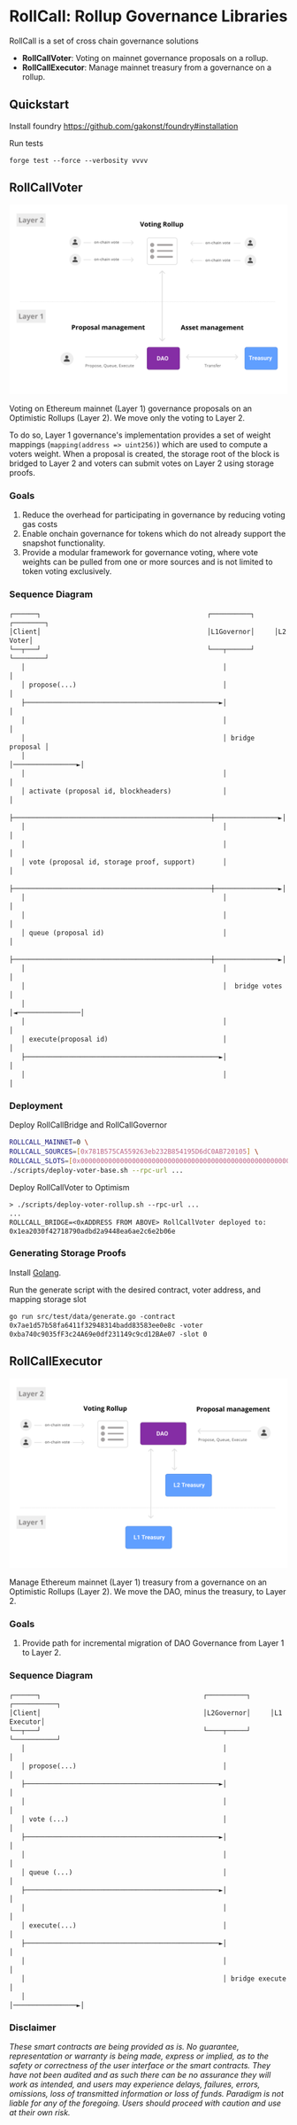 # RollCall: Rollup Governance Libraries

RollCall is a set of cross chain governance solutions

- **RollCallVoter**: Voting on mainnet governance proposals on a rollup.
- **RollCallExecutor**: Manage mainnet treasury from a governance on a rollup.

## Quickstart

Install foundry
https://github.com/gakonst/foundry#installation

Run tests

```
forge test --force --verbosity vvvv
```

## RollCallVoter

![rollcallvoter](./.github/assets/rollcallvoter.svg)

Voting on Ethereum mainnet (Layer 1) governance proposals on an Optimistic Rollups (Layer 2). We move only the voting to Layer 2.

To do so, Layer 1 governance's implementation provides a set of weight mappings (`mapping(address => uint256)`) which are used to compute a voters weight. When a proposal is created, the storage root of the block is bridged to Layer 2 and voters can submit votes on Layer 2 using storage proofs.

### Goals

1. Reduce the overhead for participating in governance by reducing voting gas costs
2. Enable onchain governance for tokens which do not already support the snapshot functionality.
3. Provide a modular framework for governance voting, where vote weights can be pulled from one or more sources and is not limited to token voting exclusively.

### Sequence Diagram

```
┌──────┐                                          ┌──────────┐     ┌────────┐
│Client│                                          │L1Governor│     │L2 Voter│
└──┬───┘                                          └───┬──────┘     └────────┘
   │                                                  │                 │
   │ propose(...)                                     │                 │
   ├─────────────────────────────────────────────────►│                 │
   │                                                  │                 │
   │                                                  │ bridge proposal │
   │                                                  │────────────────►│
   │                                                  │                 │
   │ activate (proposal id, blockheaders)             │                 │
   ├──────────────────────────────────────────────────┼────────────────►│
   │                                                  │                 │
   │                                                  │                 │
   │ vote (proposal id, storage proof, support)       │                 │
   ├──────────────────────────────────────────────────┼────────────────►│
   │                                                  │                 │
   │                                                  │                 │
   │ queue (proposal id)                              │                 │
   ├──────────────────────────────────────────────────┼────────────────►│
   │                                                  │                 │
   │                                                  │  bridge votes   │
   │                                                  │◄────────────────│
   │                                                  │                 │
   │ execute(proposal id)                             │                 │
   ├─────────────────────────────────────────────────►│                 │
   │                                                  │                 │
```

### Deployment

Deploy RollCallBridge and RollCallGovernor

```bash
ROLLCALL_MAINNET=0 \
ROLLCALL_SOURCES=[0x781B575CA559263eb232B854195D6dC0AB720105] \
ROLLCALL_SLOTS=[0x0000000000000000000000000000000000000000000000000000000000000000] \
./scripts/deploy-voter-base.sh --rpc-url ...
```

Deploy RollCallVoter to Optimism

```
> ./scripts/deploy-voter-rollup.sh --rpc-url ...
...
ROLLCALL_BRIDGE=<0xADDRESS FROM ABOVE> RollCallVoter deployed to: 0x1ea2030f42718790adbd2a9448ea6ae2c6e2b06e
```

### Generating Storage Proofs

Install [Golang](https://go.dev/doc/install).

Run the generate script with the desired contract, voter address, and mapping storage slot

```
go run src/test/data/generate.go -contract 0x7ae1d57b58fa6411f32948314badd83583ee0e8c -voter 0xba740c9035fF3c24A69e0df231149c9cd12BAe07 -slot 0
```

## RollCallExecutor

![rollcalldao](./.github/assets/rollcalldao.svg)

Manage Ethereum mainnet (Layer 1) treasury from a governance on an Optimistic Rollups (Layer 2). We move the DAO, minus the treasury, to Layer 2.

### Goals

1. Provide path for incremental migration of DAO Governance from Layer 1 to Layer 2.

### Sequence Diagram

```
┌──────┐                                         ┌──────────┐     ┌───────────┐
│Client│                                         │L2Governor│     │L1 Executor│
└──┬───┘                                         └────┬─────┘     └───────────┘
   │                                                  │                 │
   │ propose(...)                                     │                 │
   ├─────────────────────────────────────────────────►│                 │
   │                                                  │                 │
   │ vote (...)                                       │                 │
   ├─────────────────────────────────────────────────►│                 │
   │                                                  │                 │
   │ queue (...)                                      │                 │
   ├─────────────────────────────────────────────────►│                 │
   │                                                  │                 │
   │ execute(...)                                     │                 │
   ├─────────────────────────────────────────────────►│                 │
   │                                                  │                 │
   │                                                  │ bridge execute  │
   │                                                  │────────────────►│
```

### Disclaimer

_These smart contracts are being provided as is. No guarantee, representation or warranty is being made, express or implied, as to the safety or correctness of the user interface or the smart contracts. They have not been audited and as such there can be no assurance they will work as intended, and users may experience delays, failures, errors, omissions, loss of transmitted information or loss of funds. Paradigm is not liable for any of the foregoing. Users should proceed with caution and use at their own risk._
